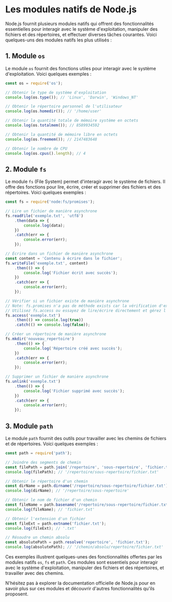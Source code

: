 # Les modules natifs de Node.js

Node.js fournit plusieurs modules natifs qui offrent des fonctionnalités essentielles pour interagir avec le système d'exploitation, manipuler des fichiers et des répertoires, et effectuer diverses tâches courantes. Voici quelques-uns des modules natifs les plus utilisés :

## 1. Module `os`

Le module `os` fournit des fonctions utiles pour interagir avec le système d'exploitation. Voici quelques exemples :

```javascript
const os = require('os');

// Obtenir le type de système d'exploitation
console.log(os.type()); // 'Linux', 'Darwin', 'Windows_NT'

// Obtenir le répertoire personnel de l'utilisateur
console.log(os.homedir()); // '/home/user'

// Obtenir la quantité totale de mémoire système en octets
console.log(os.totalmem()); // 8589934592

// Obtenir la quantité de mémoire libre en octets
console.log(os.freemem()); // 2147483648

// Obtenir le nombre de CPU
console.log(os.cpus().length); // 4
```

## 2. Module `fs`

Le module `fs` (File System) permet d'interagir avec le système de fichiers. Il offre des fonctions pour lire, écrire, créer et supprimer des fichiers et des répertoires. Voici quelques exemples :

```javascript
const fs = require('node:fs/promises');

// Lire un fichier de manière asynchrone
fs.readFile('exemple.txt', 'utf8')
    .then(data => {
        console.log(data);
    })
    .catch(err => {
        console.error(err);
    });

// Écrire dans un fichier de manière asynchrone
const content = 'Contenu à écrire dans le fichier';
fs.writeFile('exemple.txt', content)
    .then(() => {
        console.log('Fichier écrit avec succès');
    })
    .catch(err => {
        console.error(err);
    });

// Vérifier si un fichier existe de manière asynchrone
// Note: fs.promises n'a pas de méthode exists car la vérification d'existence est généralement antipattern.
// Utilisez fs.access ou essayez de lire/écrire directement et gérez l'erreur.
fs.access('exemple.txt')
    .then(() => console.log(true))
    .catch(() => console.log(false));

// Créer un répertoire de manière asynchrone
fs.mkdir('nouveau_repertoire')
    .then(() => {
        console.log('Répertoire créé avec succès');
    })
    .catch(err => {
        console.error(err);
    });

// Supprimer un fichier de manière asynchrone
fs.unlink('exemple.txt')
    .then(() => {
        console.log('Fichier supprimé avec succès');
    })
    .catch(err => {
        console.error(err);
    });

```

## 3. Module `path`

Le module `path` fournit des outils pour travailler avec les chemins de fichiers et de répertoires. Voici quelques exemples :

```javascript
const path = require('path');

// Joindre des segments de chemin
const filePath = path.join('/repertoire', 'sous-repertoire', 'fichier.txt');
console.log(filePath); // '/repertoire/sous-repertoire/fichier.txt'

// Obtenir le répertoire d'un chemin
const dirName = path.dirname('/repertoire/sous-repertoire/fichier.txt');
console.log(dirName); // '/repertoire/sous-repertoire'

// Obtenir le nom de fichier d'un chemin
const fileName = path.basename('/repertoire/sous-repertoire/fichier.txt');
console.log(fileName); // 'fichier.txt'

// Obtenir l'extension d'un fichier
const fileExt = path.extname('fichier.txt');
console.log(fileExt); // '.txt'

// Résoudre un chemin absolu
const absolutePath = path.resolve('repertoire', 'fichier.txt');
console.log(absolutePath); // '/chemin/absolu/repertoire/fichier.txt'
```

Ces exemples illustrent quelques-unes des fonctionnalités offertes par les modules natifs `os`, `fs` et `path`. Ces modules sont essentiels pour interagir avec le système d'exploitation, manipuler des fichiers et des répertoires, et travailler avec des chemins.

N'hésitez pas à explorer la documentation officielle de Node.js pour en savoir plus sur ces modules et découvrir d'autres fonctionnalités qu'ils proposent.
